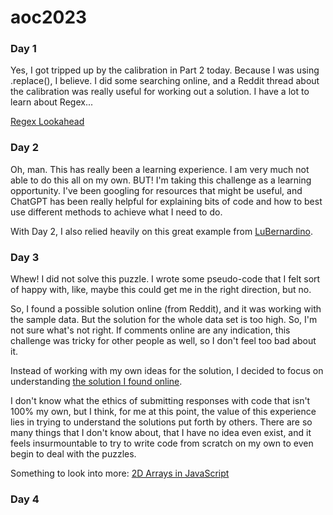 # aoc2023

### Day 1

Yes, I got tripped up by the calibration in Part 2 today. Because I was using .replace(), I believe. I did some searching online, and a Reddit thread about the calibration was really useful for working out a solution. I have a lot to learn about Regex...

[Regex Lookahead](https://www.regular-expressions.info/lookaround.html)

### Day 2

Oh, man. This has really been a learning experience. I am very much not able to do this all on my own. BUT! I'm taking this challenge as a learning opportunity. I've been googling for resources that might be useful, and ChatGPT has been really helpful for explaining bits of code and how to best use different methods to achieve what I need to do.

With Day 2, I also relied heavily on this great example from [LuBernardino](https://github.com/LuBernardino/AdventOfCode/tree/main/2023/Day2).

### Day 3

Whew! I did not solve this puzzle. I wrote some pseudo-code that I felt sort of happy with, like, maybe this could get me in the right direction, but no.

So, I found a possible solution online (from Reddit), and it was working with the sample data. But the solution for the whole data set is too high. So, I'm not sure what's not right. If comments online are any indication, this challenge was tricky for other people as well, so I don't feel too bad about it.

Instead of working with my own ideas for the solution, I decided to focus on understanding [the solution I found online](https://pastecode.io/s/gwa8u3bz).

I don't know what the ethics of submitting responses with code that isn't 100% my own, but I think, for me at this point, the value of this experience lies in trying to understand the solutions put forth by others. There are so many things that I don't know about, that I have no idea even exist, and it feels insurmountable to try to write code from scratch on my own to even begin to deal with the puzzles.

Something to look into more: [2D Arrays in JavaScript](https://www.freecodecamp.org/news/javascript-2d-arrays/)

### Day 4
